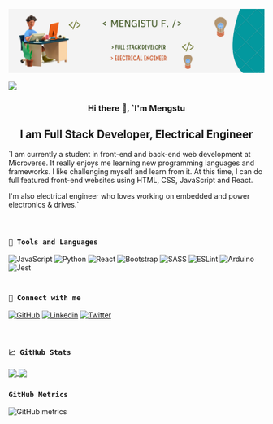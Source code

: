 ![I am Full Stack Developer, Electrical Engineer](img/Banner.png)

 
![](https://komarev.com/ghpvc/?username=mengiefen&color=0a8c91&style=for-the-badge)
<h3 align="center" >Hi there 👋, `I'm Mengstu</h3>

<h2 align="center">I am Full Stack Developer, Electrical Engineer</h2>


`I am currently a student in front-end and back-end web development  at Microverse. It really enjoys me learning new programming languages and frameworks. I like challenging myself and learn from it. At this time, I can do full featured front-end websites using HTML, CSS, JavaScript and React. 

 I'm also electrical engineer who loves working on embedded and power electronics & drives.`

<br/>

### `💼 Tools and Languages`


![JavaScript](https://img.shields.io/badge/javascript-%23323330.svg?style=for-the-badge&logo=javascript&logoColor=%23F7DF1)
![Python](https://img.shields.io/badge/python-3670A0?style=for-the-badge&logo=python&logoColor=ffdd54)
![React](https://img.shields.io/badge/react-%2320232a.svg?style=for-the-badge&logo=react&logoColor=%2361DAFB)
![Bootstrap](https://img.shields.io/badge/bootstrap-%23563D7C.svg?style=for-the-badge&logo=bootstrap&logoColor=white)
![SASS](https://img.shields.io/badge/Sass-CC6699?style=for-the-badge&logo=sass&logoColor=white)
![ESLint](https://img.shields.io/badge/ESLint-4B3263?style=for-the-badge&logo=eslint&logoColor=white)
![Arduino](https://img.shields.io/badge/-Arduino-00979D?style=for-the-badge&logo=Arduino&logoColor=white)
![Jest](https://img.shields.io/badge/-jest-%23C21325?style=for-the-badge&logo=jest&logoColor=white)
<br/>
<br/>
### `🤝 Connect with me`

<!-- [![Slack](https://img.shields.io/badge/Slack-4A154B?style=for-the-badge&logo=slack&logoColor=white)]() -->

[![GitHub](https://img.shields.io/badge/github-%23121011.svg?style=for-the-badge&logo=github&logoColor=white)](https://github.com/mengiefen)
[![Linkedin](https://img.shields.io/badge/linkedin-%230077B5.svg?style=for-the-badge&logo=linkedin&logoColor=white)](https://www.linkedin.com/in/mengefen/)
[![Twitter](https://img.shields.io/badge/Twitter-1DA1F2?style=for-the-badge&logo=twitter&logoColor=white)](https://twitter.com/MengistuFentaw)


<br/>

### ` 📈 GitHub Stats `

<a href="https://github.com/anuraghazra/github-readme-stats">
  <img align="center" src="https://github-readme-stats.vercel.app/api?username=mengiefen&show_icons=true" />
</a>
<a href="https://github.com/anuraghazra/convoychat">
  <img align="center" src="https://github-readme-stats.vercel.app/api/top-langs/?username=mengiefen&layout=compact" />
</a>
<br/>

### `GitHub Metrics`

![GitHub metrics](https://metrics.lecoq.io/mengiefen)  


